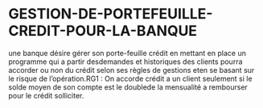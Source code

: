 # GESTION-DE-PORTEFEUILLE-CREDIT-POUR-LA-BANQUE
une banque désire gérer son porte-feuille crédit en mettant en place un programme qui a partir desdemandes et historiques des clients pourra accorder ou non du crédit selon ses règles de gestions eten se basant sur le risque de l’opération.RG1 : On accorde crédit a un client seulement si le solde moyen de son compte est le doublede la mensualité a rembourser pour le crédit solliciter.
